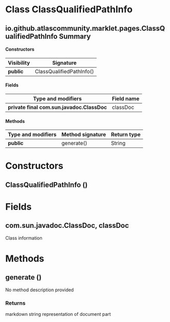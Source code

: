 Class ClassQualifiedPathInfo
============================
io.github.atlascommunity.marklet.pages.ClassQualifiedPathInfo
Summary
-------
#### Constructors
| Visibility | Signature                |
| ---------- | ------------------------ |
| **public** | ClassQualifiedPathInfo() |
#### Fields
| Type and modifiers                         | Field name |
| ------------------------------------------ | ---------- |
| **private final com.sun.javadoc.ClassDoc** | classDoc   |
#### Methods
| Type and modifiers | Method signature | Return type |
| ------------------ | ---------------- | ----------- |
| **public**         | generate()       | String      |

Constructors
============
ClassQualifiedPathInfo ()
-------------------------


Fields
======
com.sun.javadoc.ClassDoc, classDoc
----------------------------------
Class information


Methods
=======
generate ()
-----------
No method description provided
### Returns
markdown string representation of document part


